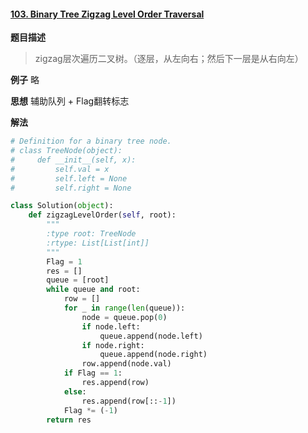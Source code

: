 #### [103. Binary Tree Zigzag Level Order Traversal](https://leetcode.com/problems/binary-tree-zigzag-level-order-traversal/)
**题目描述**
> zigzag层次遍历二叉树。（逐层，从左向右；然后下一层是从右向左）

**例子**
略

**思想**
辅助队列 + Flag翻转标志

**解法**
```python
# Definition for a binary tree node.
# class TreeNode(object):
#     def __init__(self, x):
#         self.val = x
#         self.left = None
#         self.right = None

class Solution(object):
    def zigzagLevelOrder(self, root):
        """
        :type root: TreeNode
        :rtype: List[List[int]]
        """
        Flag = 1
        res = []
        queue = [root]
        while queue and root:
            row = []
            for _ in range(len(queue)):
                node = queue.pop(0)
                if node.left:
                    queue.append(node.left)
                if node.right:
                    queue.append(node.right)
                row.append(node.val)
            if Flag == 1:
                res.append(row)
            else:
                res.append(row[::-1])
            Flag *= (-1)
        return res
```